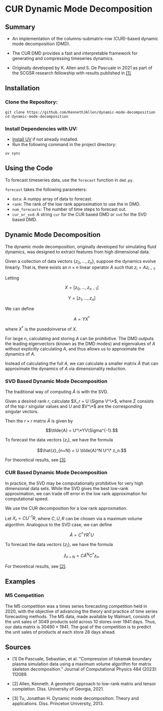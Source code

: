# CUR Dynamic Mode Decomposition

## Summary

- An implementation of the columns-submatrix-row (CUR)-based dynamic mode decomposition (DMD).

- The CUR DMD provides a fast and interpretable framework for generating and compressing timeseries dynamics.

- Originally developed by K. Allen and S. De Pascuale in 2021 as part of the SCGSR research fellowship with results published in [[1]](#references).

## Installation

### Clone the Repository:

```
git clone https://github.com/KennethJAllen/dynamic-mode-decomposition
cd dynamic-mode-decomposition
```

### Install Dependencies with UV:

*   [Install UV](https://docs.astral.sh/uv/#highlights) if not already installed.
*   Run the following command in the project directory:

```
uv sync
```
## Using the Code
To forecast timeseries data, use the `forecast` function in `dmd.py`.

`forecast` takes the following parameters:

- `data`: A numpy array of data to forecast.
- `rank`: The rank of the low rank approximation to use the in DMD.
- `num_forecasts`: The number of time steps to forecast out.
- `cur_or_svd`: A string `cur` for the CUR based DMD or `svd` for the SVD based DMD.

## Dynamic Mode Decomposition
The dynamic mode decomposition, originally developed for simulating fluid dynamics, was designed to extract features from high dimensional data.

Given a collection of data vectors $\{z_0, \dots, z_n\}$, suppose the dynamics evolve linearly. That is, there exists an $n \times n$ linear operator $A$ such that $z_i = A z_{i-1}$.

Letting

$$X = [z_0, \dots, z_{n-1}]$$

$$Y = [z_1, \dots, z_n]$$

We can define

$$A = YX^\dagger$$

where $X^\dagger$ is the pusedoinverse of $X$.

For large $n$, calculating and storing $A$ can be prohibitive. The DMD outputs the leading eigenvectors (known as the DMD modes) and eigenvalues of $A$ without explicitly calculating $A$, and thus allows us to approximate the dynamics of $A$.

Instead of calculating the full $A$, we can calculate a smaller matrix $\tilde{A}$ that can approximate the dynamics of $A$ via dimensionality reduction.

### SVD Based Dynamic Mode Decomposition

The traditional way of computing $\tilde{A}$ is with the SVD.

Given a desired rank $r$, calculate $X_r = U \Sigma V^\*$, where $\Sigma$ consists of the top $r$ singular values and $U$ and $V^\*$ are the corresponding singular vectors.

Then the $r \times r$ matrix $\tilde{A}$ is given by

$$\tilde{A} = U^\*YV\Sigma^{-1}.$$

To forecast the data vectors $\{z_i\}$, we have the formula

$$\hat{z}_{n+N} = U \tilde{A}^N U^\* z_n.$$

For theoretical results, see [[3]](#references).

### CUR Based Dynamic Mode Decomposition

In practice, the SVD may be computationally prohibitive for very high dimensional data sets. While the SVD gives the best low-rank approximation, we can trade off error in the low rank approximation for computational speed.

We use the CUR decomposition for a low rank approxmation.

Let $X_r = C U^{-1} R$, where $C, U, R$ can be chosen via a maximum volume algorithm. Analogous to the SVD case, we can define

$$\tilde{A} = C^\dagger Y R^\dagger U$$

To forecast the data vectors $\{z_i\}$, we have the formula

$$\hat{z}_{n+N} = C \tilde{A}^N C^\dagger z_n.$$

For theoretical results, see [[2]](#references).

## Examples

### M5 Competition
The M5 competition was a times series forecasting competition held in 2020, with the objective of advancing the theory and practice of time series forecasting methods. The M5 data, made available by Walmart, consists of the unit sales of 3049 products sold across 10 stores over 1941 days. Thus, our data matrix is $30490 \times 1941$. The goal of the competition is to predict the unit sales of products at each store 28 days ahead.

## Sources

- [1] De Pascuale, Sebastian, et al. "Compression of tokamak boundary plasma simulation data using a maximum volume algorithm for matrix skeleton decomposition." Journal of Computational Physics 484 (2023): 112089.

- [2] Allen, Kenneth. A geometric approach to low-rank matrix and tensor completion. Diss. University of Georgia, 2021.

- [3] Tu, Jonathan H. Dynamic mode decomposition: Theory and applications. Diss. Princeton University, 2013.
